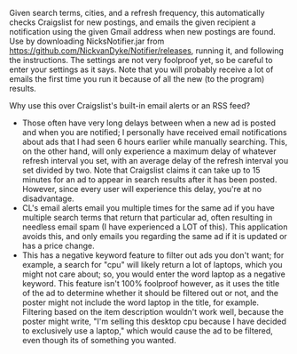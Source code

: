 Given search terms, cities, and a refresh frequency, this automatically checks Craigslist for new postings, and emails the given recipient a notification using the given Gmail address when new postings are found.
Use by downloading NicksNotifier.jar from https://github.com/NickvanDyke/Notifier/releases, running it, and following the instructions. The settings are not very foolproof yet, so be careful to enter your settings as it says. Note that you will probably receive a lot of emails the first time you run it because of all the new (to the program) results.

Why use this over Craigslist's built-in email alerts or an RSS feed?
* Those often have very long delays between when a new ad is posted and when you are notified; I personally have received email notifications about ads that I had seen 6 hours earlier while manually searching. This, on the other hand, will only experience a maximum delay of whatever refresh interval you set, with an average delay of the refresh interval you set divided by two. Note that Craigslist claims it can take up to 15 minutes for an ad to appear in search results after it has been posted. However, since every user will experience this delay, you're at no disadvantage.
* CL's email alerts email you multiple times for the same ad if you have multiple search terms that return that particular ad, often resulting in needless email spam (I have experienced a LOT of this). This application avoids this, and only emails you regarding the same ad if it is updated or has a price change.
* This has a negative keyword feature to filter out ads you don't want; for example, a search for "cpu" will likely return a lot of laptops, which you might not care about; so, you would enter the word laptop as a negative keyword. This feature isn't 100% foolproof however, as it uses the title of the ad to determine whether it should be filtered out or not, and the poster might not include the word laptop in the title, for example. Filtering based on the item description wouldn't work well, because the poster might write, "I'm selling this desktop cpu because I have decided to exclusively use a laptop," which would cause the ad to be filtered, even though its of something you wanted.
